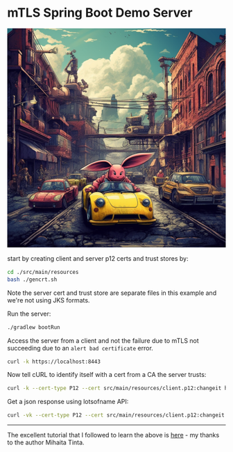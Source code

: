 mTLS Spring Boot Demo Server
====================

![Fun Graphic](docs/rabbit_car.png)

start by creating client and server p12 certs and trust stores by:

```bash
cd ./src/main/resources
bash ./gencrt.sh
```

Note the server cert and trust store are separate files in this example
and we're not using JKS formats.

Run the server:

```bash
./gradlew bootRun
```

Access the server from a client and not the failure due to mTLS not succeeding
due to an `alert bad certificate` error.

```bash
curl -k https://localhost:8443 
```

Now tell cURL to identify itself with a cert from a CA the server trusts:

```bash
curl -k --cert-type P12 --cert src/main/resources/client.p12:changeit https://localhost:8443 
```

Get a json response using lotsofname API:

```bash
curl -vk --cert-type P12 --cert src/main/resources/client.p12:changeit https://localhost:8443/name/Ed
```

-------------------------------------------

The excellent tutorial that I followed to learn the above is [here](https://medium.com/ing-tech-romania/a-simple-mtls-guide-for-spring-boot-microservices-c6bfc9878369) - my thanks to the author Mihaita Tinta.
